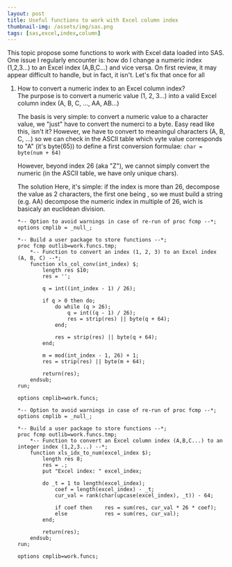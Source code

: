 ```yaml
---
layout: post
title: Useful functions to work with Excel column index
thumbnail-img: /assets/img/sas.png
tags: [sas,excel,index,column]
---
```


This topic propose some functions to work with Excel data loaded into SAS. One issue I regularly encounter is: how do I change a numeric index (1,2,3...) to an Excel index (A,B,C...) and vice versa.
On first review, it may appear difficult to handle, but in fact, it isn't. Let's fix that once for all

1) How to convert a numeric index to an Excel column index?  
    The purpose is to convert a numeric value (1, 2, 3...) into a valid Excel column index (A, B, C, ..., AA, AB...)
    
    The basis is very simple: to convert a numeric value to a character value, we "just" have to convert the numerci to a byte. 
    Easy read like this, isn't it? However, we have to convert to meaningul characters (A, B, C, ...) so we can check in the ASCII table which vyte value corresponds to "A" (it's byte(65)) to define a first conversion formulae:
    `char = byte(num + 64)`
    
    However, beyond index 26 (aka "Z"), we cannot simply convert the numeric (in the ASCII table, we have only unique chars).  
    
    
    The solution Here, it's simple: if the index is more than 26, decompose the value as 2 characters, the first one being , so we must build a string (e.g. AA) decompose the numeric index in multiple of 26, wich is basicaly an euclidean division.
 
    ```
    *-- Option to avoid warnings in case of re-run of proc fcmp --*;
    options cmplib = _null_;

    *-- Build a user package to store functions --*;
    proc fcmp outlib=work.funcs.tmp;
	    *-- Function to convert an index (1, 2, 3) to an Excel index (A, B, C) --*;
	    function xls_col_conv(int_index) $;
    		length res $10;
    		res = '';

	    	q = int((int_index - 1) / 26);
    
		    if q > 0 then do;
			    do while (q > 26);
				    q = int((q - 1) / 26);
				    res = strip(res) || byte(q + 64);
			    end;

			    res = strip(res) || byte(q + 64);
		    end;

		    m = mod(int_index - 1, 26) + 1;
		    res = strip(res) || byte(m + 64);

		    return(res);
	    endsub;
    run;

    options cmplib=work.funcs;
    ```

    ```
    *-- Option to avoid warnings in case of re-run of proc fcmp --*;
    options cmplib = _null_;

    *-- Build a user package to store functions --*;
    proc fcmp outlib=work.funcs.tmp;
        *-- Function to convert an Excel column index (A,B,C...) to an integer index (1,2,3...) --*;
        function xls_idx_to_num(excel_index $);
            length res 8;
            res = .;
            put "Excel index: " excel_index;

            do _t = 1 to length(excel_index);
                coef = length(excel_index) - _t;
                cur_val = rank(char(upcase(excel_index), _t)) - 64;

                if coef then	res = sum(res, cur_val * 26 * coef);
                else			res = sum(res, cur_val);
            end;

            return(res);
        endsub;
    run;

    options cmplib=work.funcs;
    ```
